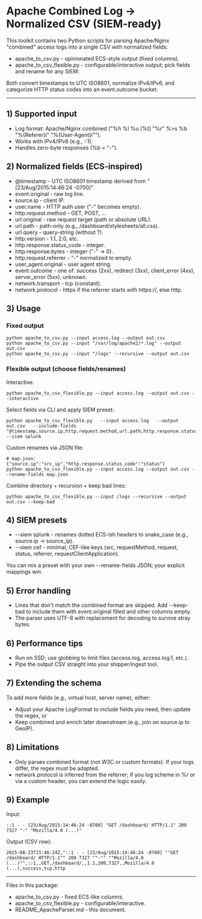 
# Apache Combined Log -> Normalized CSV (SIEM-ready)

This toolkit contains two Python scripts for parsing Apache/Nginx "combined" access logs into a single CSV with normalized fields:

- apache_to_csv.py - opinionated ECS-style output (fixed columns).
- apache_to_csv_flexible.py - configurable/interactive output; pick fields and rename for any SIEM.

Both convert timestamps to UTC ISO8601, normalize IPv4/IPv6, and categorize HTTP status codes into an event.outcome bucket.

---

## 1) Supported input

- Log format: Apache/Nginx combined ("%h %l %u [%t] "%r" %>s %b "%{Referer}i" "%{User-Agent}i"").
- Works with IPv4/IPv6 (e.g., ::1).
- Handles zero-byte responses (%b = "-").

## 2) Normalized fields (ECS-inspired)

- @timestamp - UTC ISO8601 timestamp derived from "[23/Aug/2015:14:46:24 -0700]".
- event.original - raw log line.
- source.ip - client IP.
- user.name - HTTP auth user ("-" becomes empty).
- http.request.method - GET, POST, ...
- url.original - raw request target (path or absolute URL).
- url.path - path-only (e.g., /dashboard/stylesheets/all.css).
- url.query - query-string (without ?).
- http.version - 1.1, 2.0, etc.
- http.response.status_code - integer.
- http.response.bytes - integer ("-" -> 0).
- http.request.referrer - "-" normalized to empty.
- user_agent.original - user agent string.
- event.outcome - one of: success (2xx), redirect (3xx), client_error (4xx), server_error (5xx), unknown.
- network.transport - tcp (constant).
- network.protocol - https if the referrer starts with https://, else http.

## 3) Usage

### Fixed output
```
python apache_to_csv.py --input access.log --output out.csv
python apache_to_csv.py --input "/var/log/apache2/*.log" --output out.csv
python apache_to_csv.py --input "/logs" --recursive --output out.csv
```

### Flexible output (choose fields/renames)

Interactive:
```
python apache_to_csv_flexible.py --input access.log --output out.csv --interactive
```

Select fields via CLI and apply SIEM preset:
```
python apache_to_csv_flexible.py   --input access.log   --output out.csv   --include-fields "@timestamp,source.ip,http.request.method,url.path,http.response.status_code,user_agent.original"   --siem splunk
```

Custom renames via JSON file:
```
# map.json: {"source.ip":"src_ip","http.response.status_code":"status"}
python apache_to_csv_flexible.py --input access.log --output out.csv --rename-fields map.json
```

Combine directory + recursion + keep bad lines:
```
python apache_to_csv_flexible.py --input /logs --recursive --output out.csv --keep-bad
```

## 4) SIEM presets

- --siem splunk - renames dotted ECS-ish headers to snake_case (e.g., source.ip -> source_ip).
- --siem cef - minimal, CEF-like keys (src, requestMethod, request, status, referrer, requestClientApplication).

You can mix a preset with your own --rename-fields JSON; your explicit mappings win.

## 5) Error handling

- Lines that don't match the combined format are skipped. Add --keep-bad to include them with event.original filled and other columns empty.
- The parser uses UTF-8 with replacement for decoding to survive stray bytes.

## 6) Performance tips

- Run on SSD; use globbing to limit files (access.log, access.log.1, etc.).
- Pipe the output CSV straight into your shipper/ingest tool.

## 7) Extending the schema

To add more fields (e.g., virtual host, server name), either:
- Adjust your Apache LogFormat to include fields you need, then update the regex, or
- Keep combined and enrich later downstream (e.g., join on source.ip to GeoIP).

## 8) Limitations

- Only parses combined format (not W3C or custom formats). If your logs differ, the regex must be adapted.
- network.protocol is inferred from the referrer; if you log scheme in %r or via a custom header, you can extend the logic easily.

## 9) Example

Input:
```
::1 - - [23/Aug/2015:14:46:24 -0700] "GET /dashboard/ HTTP/1.1" 200 7327 "-" "Mozilla/4.0 (...)"
```

Output (CSV row):
```
2015-08-23T21:46:24Z,"::1 - - [23/Aug/2015:14:46:24 -0700] ""GET /dashboard/ HTTP/1.1"" 200 7327 ""-"" ""Mozilla/4.0 (...)"",::1,,GET,/dashboard/,,1.1,200,7327,,Mozilla/4.0 (...),success,tcp,http
```

---

Files in this package:
- apache_to_csv.py - fixed ECS-like columns.
- apache_to_csv_flexible.py - configurable/interactive.
- README_ApacheParser.md - this document.
